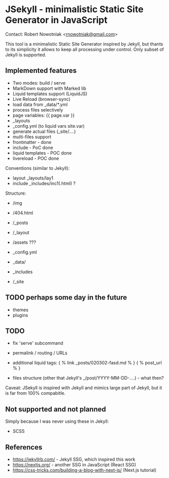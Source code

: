 # JSekyll - minimalistic Static Site Generator in JavaScript

Contact: Robert Nowotniak <<rnowotniak@gmail.com>>

This tool is a minimalistic Static Site Generator inspired by Jekyll,
but thants to its simplicity it allows to keep all processing under control.
Only subset of Jekyll is supported.

## Implemented features

* Two modes: build / serve
* MarkDown support with Marked lib
* Liquid templates support (LiquidJS)
* Live Reload (browser-sync)
* load data from _data/*.yml
* process files selectively
* page variables:   {{ page.var }}
* _layouts
* _config.yml (to liquid vars  site.var)
* generate actual files (_site/....)
* multi-files support
* frontmatter - done
* include - PoC done
* liquid templates - POC done
* livereload - POC done

Conventions (similar to Jekyll):
* layout _layouts/lay1
* include _includes/inc1(.html)  ?


Structure:
* /img
* /404.html

* /_posts
* /_layout
* /assets ???
* _config.yml
* _data/
* _includes
* /_site

## TODO perhaps some day in the future
* themes
* plugins

## TODO

* fix 'serve' subcommand

* permalink / routing / URLs
* additional liquid tags:  { % link _posts/020302-fasd.md % } { % post_url % }
* files structure (other that Jekyll's _/post/YYYY-MM-DD-....) - what then?

Caveat: JSekyll is inspired with Jekyll and mimics large part of Jekyll,
but it is far from 100% compabitle.


## Not supported and not planned
Simply because I was never using these in Jekyll:
* SCSS

## References

* https://jekyllrb.com/  -  Jekyll SSG, which inspired this work
* https://nextjs.org/  - another SSG in JavaScript (React SSG)
* https://css-tricks.com/building-a-blog-with-next-js/ (Next.js tutorial)
